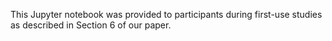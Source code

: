 This Jupyter notebook was provided to participants during first-use studies as described in Section 6 of our paper.